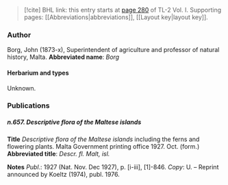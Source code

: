> [!cite] BHL link: this entry starts at [page 280](https://www.biodiversitylibrary.org/page/33120411) of TL-2 Vol. I.
> Supporting pages: [[Abbreviations|abbreviations]], [[Layout key|layout key]].

### Author

Borg, John (1873-x), Superintendent of agriculture and professor of natural history, Malta. 
**Abbreviated name**: *Borg*

#### Herbarium and types

Unknown.

### Publications

##### n.657. Descriptive flora of the Maltese islands

**Title**
*Descriptive flora of the Maltese islands* including the ferns and flowering plants. Malta Government printing office 1927. Oct. (form.)
**Abbreviated title**: *Descr. fl. Malt, isl.*

**Notes**
*Publ*.: 1927 (Nat. Nov. Dec 1927), p. \[i-iii\], \[1\]-846. *Copy*: U. – Reprint announced by Koeltz (1974), publ. 1976.


